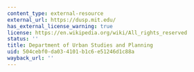 ```yaml
---
content_type: external-resource
external_url: https://dusp.mit.edu/
has_external_license_warning: true
license: https://en.wikipedia.org/wiki/All_rights_reserved
status: ''
title: Department of Urban Studies and Planning
uid: 504cebf0-da03-4101-b1c6-e51246d1c88a
wayback_url: ''
---
```

